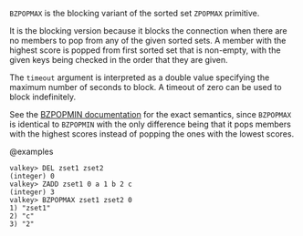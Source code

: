 `BZPOPMAX` is the blocking variant of the sorted set `ZPOPMAX` primitive.

It is the blocking version because it blocks the connection when there are no
members to pop from any of the given sorted sets.
A member with the highest score is popped from first sorted set that is
non-empty, with the given keys being checked in the order that they are given.

The `timeout` argument is interpreted as a double value specifying the maximum
number of seconds to block. A timeout of zero can be used to block indefinitely.

See the [BZPOPMIN documentation][cb] for the exact semantics, since `BZPOPMAX`
is identical to `BZPOPMIN` with the only difference being that it pops members
with the highest scores instead of popping the ones with the lowest scores.

[cb]: /commands/bzpopmin

@examples

```
valkey> DEL zset1 zset2
(integer) 0
valkey> ZADD zset1 0 a 1 b 2 c
(integer) 3
valkey> BZPOPMAX zset1 zset2 0
1) "zset1"
2) "c"
3) "2"
```
